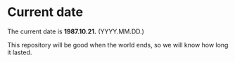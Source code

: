 # Current date

The current date is **1987.10.21.** (YYYY.MM.DD.)

This repository will be good when the world ends, so we will know how long it lasted.